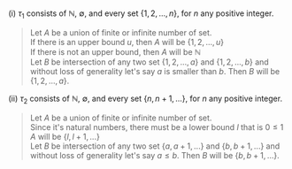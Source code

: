 (i) $`\tau_{1}`$ consists of $`\mathbb{N}`$, $`\emptyset`$, and every set $`\{1,2,...,n\}`$, for $`n`$ any positive integer.

> Let $`A`$ be a union of finite or infinite number of set.  
> If there is an upper bound $`u`$, then $`A`$ will be $`\{1,2,...,u\}`$  
> If there is not an upper bound, then $`A`$ will be $`\mathbb{N}`$  
> Let $`B`$ be intersection of any two set $`\{1,2,...,a\}`$ and $`\{1,2,...,b\}`$ and without loss of generality let's say $`a`$ is smaller than $`b`$. Then $`B`$ will be $`\{1,2,...,a\}`$.

(ii) $`\tau_{2}`$ consists of $`\mathbb{N}`$, $`\emptyset`$, and every set $`\{n, n+1, ...\}`$, for $`n`$ any positive integer.

> Let $`A`$ be a union of finite or infinite number of set.  
> Since it's natural numbers, there must be a lower bound $`l`$ that is $`0 \leq 1`$  
> $`A`$ will be  $`\{l, l+1, ...\}`$  
> Let $`B`$ be intersection of any two set $`\{a, a+1, ...\}`$ and $`\{b, b+1, ...\}`$ and without loss of generality let's say $`a \leq b`$. Then $`B`$ will be $`\{b, b+1, ...\}`$.
